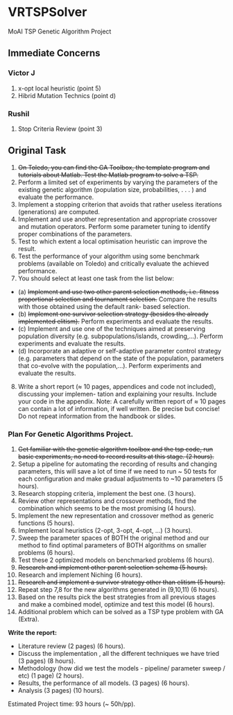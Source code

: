 # VRTSPSolver
MoAI TSP Genetic Algorithm Project

## Immediate Concerns
### Victor J
1. x-opt local heuristic (point 5)
2. Hibrid Mutation Technics (point d)

### Rushil
1. Stop Criteria Review (point 3)

## Original Task
1. ~~On Toledo, you can find the GA Toolbox, the template program and tutorials about Matlab. Test the Matlab program to solve a TSP.~~
2. Perform a limited set of experiments by varying the parameters of the existing genetic algorithm (population size, probabilities, . . . ) and evaluate the performance.
3. Implement a stopping criterion that avoids that rather useless iterations (generations) are computed.
4. Implement and use another representation and appropriate crossover and mutation operators. Perform some parameter tuning to identify proper combinations of the parameters.
5. Test to which extent a local optimisation heuristic can improve the result.
6. Test the performance of your algorithm using some benchmark problems (available on Toledo) and critically evaluate the achieved performance.
7. You should select at least one task from the list below:
  - (a) ~~Implement and use two other parent selection methods, i.e. fitness proportional selection and tournament selection.~~ Compare the results with those obtained using the default rank- based selection.
  - (b) ~~Implement one survivor selection strategy (besides the already implemented elitism).~~ Perform experiments and evaluate the results.
  - (c) Implement and use one of the techniques aimed at preserving population diversity (e.g. subpopulations/islands, crowding,...). Perform experiments and evaluate the results.
  - (d) Incorporate an adaptive or self-adaptive parameter control strategy (e.g. parameters that depend on the state of the population, parameters that co-evolve with the population,...). Perform experiments and evaluate the results.
8. Write a short report (≈ 10 pages, appendices and code not included), discussing your implemen- tation and explaining your results. Include your code in the appendix.
Note: A carefully written report of ≈ 10 pages can contain a lot of information, if well written. Be precise but concise! Do not repeat information from the handbook or slides.


### Plan For Genetic Algorithms Project.
1. ~~Get familiar with the genetic algorithm toolbox and the tsp code, run basic experiments, no need to record results at this stage. (2 hours).~~
2. Setup a pipeline for automating the recording of results and changing parameters, this will save a lot of time if we need to run ~ 50 tests for each configuration and make gradual adjustments to ~10 parameters (5 hours).
3. Research stopping criteria, implement the best one. (3 hours).
4. Review other representations and crossover methods, find the combination which seems to be the most promising (4 hours).
5. Implement the new representation and crossover method as generic functions (5 hours).
6. Implement local heuristics (2-opt, 3-opt, 4-opt, ...) (3 hours).
7. Sweep the parameter spaces of BOTH the original method and our method to find optimal parameters of BOTH algorithms on smaller problems (6 hours).
8. Test these 2 optimized models on benchmarked problems (6 hours).
9. ~~Research and implement other parent selection schema (5 hours).~~
10. Research and implement Niching (6 hours).
11. ~~Research and implement a survivor strategy other than elitism (5 hours).~~
12. Repeat step 7,8 for the new algorithms generated in (9,10,11) (6 hours).
13. Based on the results pick the best strategies from all previous stages and make a combined model, optimize and test this model (6 hours).
14. Additional problem which can be solved as a TSP type problem with GA (Extra).

__Write the report:__

* Literature review (2 pages) (6 hours).
* Discuss the implementation , all the different techniques we have tried (3 pages) (8 hours).
* Methodology (how did we test the models - pipeline/ parameter sweep / etc) (1 page) (2 hours).
* Results, the performance of all models. (3 pages) (6 hours).
* Analysis (3 pages) (10 hours).

Estimated Project time: 93 hours (~ 50h/pp).

